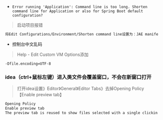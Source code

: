 * `Error running 'Application': Command line is too long. Shorten command line for Application or also for Spring Boot default configuration?`

> 启动项目报错

```bash
将Edit Configurations/Environment/Shorten command line设置为：JAE manifest - java -cp classpath.jar className [args]
```


* 控制台中文乱码

> Help - Edit Custom VM Options添加

```bash
-Dfile.encoding=UTF-8
```



### idea（ctrl+鼠标左键）进入类文件会覆盖窗口，不会在新窗口打开

> 打开idea设置》Editor》General》Editor Tabs》去掉Opening Policy【Enable preview tab】

```bash
Opening Policy
Enable preview tab
The preview tab is reused to show files selected with a single clickin the Project tool window, and files opened during debugging.
```
